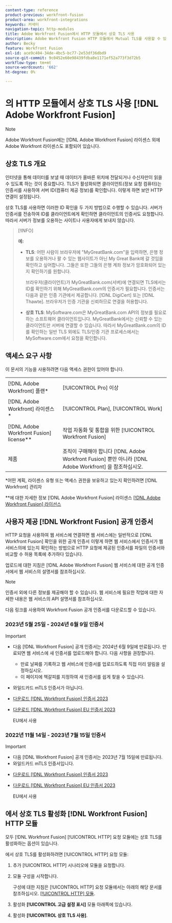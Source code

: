 ```yaml
---
content-type: reference
product-previous: workfront-fusion
product-area: workfront-integrations
keywords: 커넥터
navigation-topic: http-modules
title: Adobe Workfront Fusion에서 HTTP 모듈에서 상호 TLS 사용
description: Adobe Workfront Fusion HTTP 모듈에서 Mutual TLS를 사용할 수 있으므로 정보 거래의 양측에서 상대방의 ID를 확인할 수 있습니다.
author: Becky
feature: Workfront Fusion
exl-id: ace9c404-34de-4bc5-bc77-2e53df36dbd9
source-git-commit: 9c0452e60e98439fdba8e1171ef52a773f3d72b5
workflow-type: tm+mt
source-wordcount: '662'
ht-degree: 0%

---
```


# 의 HTTP 모듈에서 상호 TLS 사용 [!DNL Adobe Workfront Fusion]

>[!NOTE]
>
>Adobe Workfront Fusion에는 [!DNL Adobe Workfront Fusion] 라이센스 외에 Adobe Workfront 라이센스도 포함되어 있습니다.

## 상호 TLS 개요

인터넷을 통해 데이터를 보낼 때 데이터가 올바른 위치에 전달되거나 수신자만이 읽을 수 있도록 하는 것이 중요합니다. TLS가 활성화되면 클라이언트(정보 요청 컴퓨터)는 인증서를 사용하여 서버 ID(컴퓨터 제공 정보)를 확인합니다. 이렇게 하면 보안 HTTP 연결이 설정됩니다.

상호 TLS를 사용하면 이러한 ID 확인을 두 가지 방법으로 수행할 수 있습니다. 서버가 인증서를 전송하여 ID를 클라이언트에게 확인하면 클라이언트의 인증서도 요청합니다. 따라서 서버가 정보를 오용하는 사이트나 사용자에게 보내지 않습니다.

>[!INFO]
>
>**예:**
>
>* **TLS**: 어떤 사람이 브라우저에 &quot;MyGreatBank.com&quot;을 입력하면, 은행 정보를 오용하거나 팔 수 있는 웹사이트가 아닌 My Great Bank에 갈 것임을 확인하고 싶어합니다. 그들은 또한 그들의 은행 계좌 정보가 암호화되어 있는지 확인하기를 원합니다.
   >
   >   브라우저(클라이언트)가 MyGreatBank.com(서버)에 연결되면 TLS에서는 ID를 확인하기 위해 MyGreatBank.com의 인증서가 필요합니다. 인증서는 다음과 같은 인증 기관에서 제공합니다. [!DNL DigiCert] 또는 [!DNL Thawte]. 브라우저가 인증 기관을 신뢰하므로 연결을 허용합니다.
>
>* **상호 TLS**: MySoftware.com은 MyGreatBank.com API의 정보를 필요로 하는 소프트웨어 클라이언트입니다. MyGreatBank에서는 신뢰할 수 있는 클라이언트만 서버에 연결할 수 있습니다. 따라서 MyGreatBank.com의 ID를 확인하는 일반 TLS 외에도 TLS/인증 기관 프로세스에서는 MySoftware.com에서 요청을 확인합니다.


## 액세스 요구 사항

이 문서의 기능을 사용하려면 다음 액세스 권한이 있어야 합니다.

<table style="table-layout:auto"> 
 <col> 
 <col> 
 <tbody> 
  <tr> 
   <td role="rowheader">[!DNL Adobe Workfront] 플랜*</td> 
   <td> <p>[!UICONTROL Pro] 이상</p> </td> 
  </tr> 
  <tr data-mc-conditions=""> 
   <td role="rowheader">[!DNL Adobe Workfront] 라이센스*</td> 
   <td> <p>[!UICONTROL Plan], [!UICONTROL Work]</p> </td> 
  </tr> 
  <tr> 
   <td role="rowheader">[!DNL Adobe Workfront Fusion] license**</td> 
   <td> <p>작업 자동화 및 통합을 위한 [!UICONTROL Workfront Fusion] </p> </td> 
  </tr> 
  <tr> 
   <td role="rowheader">제품</td> 
   <td>조직이 구매해야 합니다 [!DNL Adobe Workfront Fusion] 뿐만 아니라 [!DNL Adobe Workfront] 을 참조하십시오.</td> 
  </tr> 
 </tbody> 
</table>

&#42;어떤 계획, 라이센스 유형 또는 액세스 권한을 보유하고 있는지 확인하려면 [!DNL Workfront] 관리자

&#42;&#42;에 대한 자세한 정보 [!DNL Adobe Workfront Fusion] 라이센스 [[!DNL Adobe Workfront Fusion] 라이선스](../../../workfront-fusion/get-started/license-automation-vs-integration.md)

## 사용자 제공 [!DNL Workfront Fusion] 공개 인증서


HTTP 요청을 사용하여 웹 서비스에 연결하면 웹 서비스에는 일반적으로 [!DNL Workfront Fusion] 확인을 위한 공개 인증서 이렇게 하면 웹 서비스에서 인증서가 웹 서비스의에 있는지 확인하는 방법으로 HTTP 요청에 제공된 인증서를 파일의 인증서와 비교할 수 허용 목록에 추가하다 있습니다.

업로드에 대한 지침은 [!DNL Adobe Workfront Fusion] 웹 서비스에 대한 공개 인증서에서 웹 서비스의 설명서를 참조하십시오.

>[!NOTE]
>
>인증서 외에 다른 정보를 제공해야 할 수 있습니다. 웹 서비스에 필요한 작업에 대한 자세한 내용은 웹 서비스의 API 설명서를 참조하십시오.

다음 링크를 사용하여 Workfront Fusion 공개 인증서를 다운로드할 수 있습니다.

### 2023년 5월 25일 - 2024년 6월 9일 인증서

>[!IMPORTANT]
>
>* 다음 [!DNL Workfront Fusion] 공개 인증서는 2024년 6월 9일에 만료됩니다. 만료되면 웹 서비스에 새 인증서를 업로드해야 합니다. 다음 사항을 권장합니다.
   >
   >   * 만료 날짜를 기록하고 웹 서비스에 인증서를 업로드하도록 직접 미리 알림을 설정하십시오.
   >   * 이 페이지에 책갈피를 지정하여 새 인증서를 쉽게 찾을 수 있습니다.
>
>* 와일드카드 mTLS 인증서가 아닙니다.


* [다운로드 [!DNL Workfront Fusion] 인증서 2023](/help/quicksilver/workfront-fusion/apps-and-their-modules/http-modules/assets/fusion-prod-eu-mtls-certificate.pem)
* [다운로드 [!DNL Workfront Fusion] EU 인증서 2023](/help/quicksilver/workfront-fusion/apps-and-their-modules/http-modules/assets/fusion-prod-eu-mtls-certificate.pem)

   EU에서 사용

### 2022년 11월 14일 - 2023년 7월 15일 인증서

>[!IMPORTANT]
>
>* 다음 [!DNL Workfront Fusion] 공개 인증서는 2023년 7월 15일에 만료됩니다.
>* 와일드카드 mTLS 인증서입니다.


* [다운로드 [!DNL Workfront Fusion] 인증서 2023](https://cdn.experience.workfront.com/Documentation/Workfront+Fusion+2.0+public+certificates/app_workfrontfusion_com-jul-15-2023+updated.cer)
* [다운로드 [!DNL Workfront Fusion] EU 인증서 2023](https://cdn.experience.workfront.com/Documentation/Workfront+Fusion/app-eu_workfrontfusion_com-jul-15-2023.cer)

   EU에서 사용

## 에서 상호 TLS 활성화 [!DNL Workfront Fusion] HTTP 모듈

모두 [!DNL Workfront Fusion] [!UICONTROL HTTP] 요청 모듈에는 상호 TLS를 활성화하는 옵션이 있습니다.

에서 상호 TLS를 활성화하려면 [!UICONTROL HTTP] 요청 모듈:

1. 추가 [!UICONTROL HTTP] 시나리오에 모듈을 요청합니다.
1. 모듈 구성을 시작합니다.

   구성에 대한 지침은 [!UICONTROL HTTP] 요청 모듈에서는 아래의 해당 문서를 참조하십시오. [[!UICONTROL HTTP] 모듈](../../../workfront-fusion/apps-and-their-modules/http-modules/http-modules-1.md).

1. 활성화 **[!UICONTROL 고급 설정 표시]** 모듈 아래쪽에 있습니다.
1. 활성화 **[!UICONTROL 상호 TLS 사용]**.
